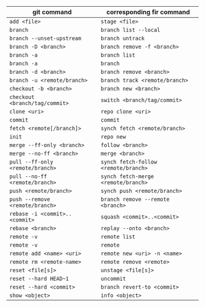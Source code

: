 |git command                           | corresponding fir command              |
|--------------------------------------|----------------------------------------|
| `add <file>`                         | `stage <file>`                         |
| `branch`                             | `branch list --local`                  |
| `branch --unset-upstream`            | `branch untrack`                       |
| `branch -D <branch>`                 | `branch remove -f <branch>`            |
| `branch -a`                          | `branch list`                          |
| `branch -a`                          | `branch`                               |
| `branch -d <branch>`                 | `branch remove <branch>`               |
| `branch -u <remote/branch>`          | `branch track <remote/branch>`         |
| `checkout -b <branch>`               | `branch new <branch>`                  |
| `checkout <branch/tag/commit>`       | `switch <branch/tag/commit>`           |
| `clone <uri>`                        | `repo clone <uri>`                     |
| `commit`                             | `commit`                               |
| `fetch <remote[/branch]>`            | `synch fetch <remote/branch>`          |
| `init`                               | `repo new`                             |
| `merge --ff-only <branch>`           | `follow <branch>`                      |
| `merge --no-ff <branch>`             | `merge <branch>`                       |
| `pull --ff-only <remote/branch>`     | `synch fetch-follow <remote/branch>`   |
| `pull --no-ff <remote/branch>`       | `synch fetch-merge <remote/branch>`    |
| `push <remote/branch>`               | `synch push <remote/branch>`           |
| `push --remove <remote/branch>`      | `branch remove --remote <branch>`      |
| `rebase -i <commit>..<commit>`       | `squash <commit>..<commit>`            |
| `rebase <branch>`                    | `replay --onto <branch>`               |
| `remote -v`                          | `remote list`                          |
| `remote -v`                          | `remote`                               |
| `remote add <name> <uri>`            | `remote new <uri> -n <name>`           |
| `remote rm <remote-name>`            | `remote remove <remote>`               |
| `reset <file[s]>`                    | `unstage <file[s]>`                    |
| `reset --hard HEAD~1`                | `uncommit`                             |
| `reset --hard <commit>`              | `branch revert-to <commit>`            |
| `show <object>`                      | `info <object>`                        |
